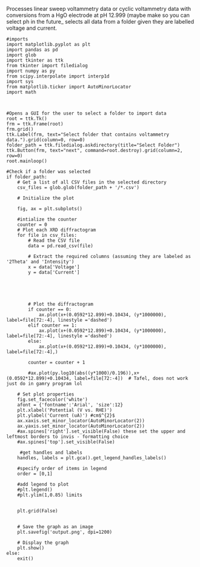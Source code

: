 Processes linear sweep voltammetry data or cyclic voltammetry data with conversions from a HgO electrode at pH 12.999 (maybe make so you can select ph in the future_
selects all data from a folder given they are labelled voltage and current.

    #imports
    import matplotlib.pyplot as plt
    import pandas as pd
    import glob
    import tkinter as ttk
    from tkinter import filedialog
    import numpy as py
    from scipy.interpolate import interp1d
    import sys
    from matplotlib.ticker import AutoMinorLocator
    import math
    
        
    
    #Opens a GUI for the user to select a folder to import data
    root = ttk.Tk()
    frm = ttk.Frame(root)
    frm.grid()
    ttk.Label(frm, text="Select folder that contains voltammetry data.").grid(column=0, row=0)
    folder_path = ttk.filedialog.askdirectory(title="Select Folder")
    ttk.Button(frm, text="next", command=root.destroy).grid(column=2, row=0)
    root.mainloop()
    
    #Check if a folder was selected
    if folder_path:
        # Get a list of all CSV files in the selected directory
        csv_files = glob.glob(folder_path + '/*.csv')
    
        # Initialize the plot
        
        fig, ax = plt.subplots()
        
        #intialize the counter
        counter = 0
        # Plot each XRD diffractogram
        for file in csv_files:
            # Read the CSV file
            data = pd.read_csv(file)
    
            # Extract the required columns (assuming they are labeled as '2Theta' and 'Intensity')
            x = data['Voltage']
            y = data['Current']
            
     
            
            
    
            # Plot the diffractogram
            if counter == 0:
                ax.plot(x+(0.0592*12.899)+0.10434, (y*1000000), label=file[72:-4], linestyle ='dashed')
            elif counter == 1:
                ax.plot(x+(0.0592*12.899)+0.10434, (y*1000000), label=file[72:-4], linestyle ='dashed')
            else:
                ax.plot(x+(0.0592*12.899)+0.10434, (y*1000000), label=file[72:-4],)
            
            counter = counter + 1
                
            #ax.plot(py.log10(abs((y*1000)/0.196)),x+(0.0592*12.899)+0.10434, label=file[72:-4])  # Tafel, does not work just do in gamry program lol
    
        # Set plot properties
        fig.set_facecolor('white')
        afont = {'fontname':'Arial', 'size':12}
        plt.xlabel('Potential (V vs. RHE)')
        plt.ylabel('Current (uA)') #cm$^{2}$
        ax.xaxis.set_minor_locator(AutoMinorLocator(2))
        ax.yaxis.set_minor_locator(AutoMinorLocator(2))
        #ax.spines['right'].set_visible(False) these set the upper and leftmost borders to invis - formatting choice
        #ax.spines['top'].set_visible(False)
        
         #get handles and labels
        handles, labels = plt.gca().get_legend_handles_labels()
    
        #specify order of items in legend
        order = [0,1]
    
        #add legend to plot
        #plt.legend()
        #plt.ylim(1,0.85) limits
        
        
        plt.grid(False)
        
    
        # Save the graph as an image
        plt.savefig('output.png', dpi=1200)
    
        # Display the graph
        plt.show()
    else:
        exit()
